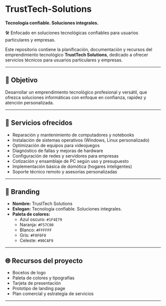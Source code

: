 # TrustTech-Solutions

**Tecnología confiable. Soluciones integrales.**

🛠️ Enfocado en soluciones tecnológicas confiables para usuarios particulares y empresas.

Este repositorio contiene la planificación, documentación y recursos del emprendimiento tecnológico **TrustTech Solutions**, dedicado a ofrecer servicios técnicos para usuarios particulares y empresas.

---

## 📌 Objetivo

Desarrollar un emprendimiento tecnológico profesional y versátil, que ofrezca soluciones informáticas con enfoque en confianza, rapidez y atención personalizada.

---

## 💼 Servicios ofrecidos

- Reparación y mantenimiento de computadores y notebooks
- Instalación de sistemas operativos (Windows, Linux personalizado)
- Optimización de equipos para videojuegos
- Diagnóstico de fallas y mejoras de hardware
- Configuración de redes y servidores para empresas
- Cotización y ensamblaje de PC según uso y presupuesto
- Implementación básica de domótica (hogares inteligentes)
- Soporte técnico remoto y asesorías personalizadas

---

## 🎨 Branding

- **Nombre:** TrustTech Solutions  
- **Eslogan:** Tecnología confiable. Soluciones integrales.  
- **Paleta de colores:**  
  - Azul oscuro: `#1F4E79`  
  - Naranja: `#F57C00`  
  - Blanco: `#FFFFFF`
  - Gris: `#F0F0F0`
  - Celeste: `#90CAF9`

---

## 🌐 Recursos del proyecto

- Bocetos de logo
- Paleta de colores y tipografías
- Tarjeta de presentación
- Prototipo de landing page
- Plan comercial y estrategia de servicios

---

